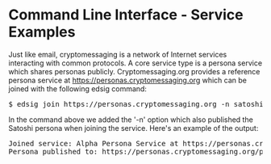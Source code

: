 # Command Line Interface - Service Examples

Just like email, cryptomessaging is a network of Internet services interacting with common protocols.  A core service type is a persona service which shares personas publicly.  Cryptomessaging.org provides a reference persona service at https://personas.cryptomessaging.org which can be joined with the following edsig command:
<pre>
$ edsig join https://personas.cryptomessaging.org -n satoshi
</pre>

In the command above we added the '-n' option which also published the Satoshi persona when joining the service.  Here's an example of the output:
<pre>
Joined service: Alpha Persona Service at https://personas.cryptomessaging.org
Persona published to: https://personas.cryptomessaging.org/personas/1PnUQJ2zISR_ufhoABksm1b8y_BhLa9ssgWv4rFXNZY/persona.json
</pre>